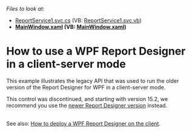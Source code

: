 <!-- default file list -->
*Files to look at*:

* [ReportService1.svc.cs](./CS/Reporting/ReportService1.svc.cs) (VB: [ReportService1.svc.vb](./VB/Reporting/ReportService1.svc.vb))
* **[MainWindow.xaml](./CS/WpfReportDesignerDemo/MainWindow.xaml) (VB: [MainWindow.xaml](./VB/WpfReportDesignerDemo/MainWindow.xaml))**
<!-- default file list end -->
# How to use a WPF Report Designer in a client-server mode


<p>This example illustrates the legacy API that was used to run the older version of the Report Designer for WPF in a client-server mode.</p>
<p>This control was discontinued, and starting with version 15.2, we recommend you use the <a href="https://documentation.devexpress.com/#XtraReports/CustomDocument114104">newer Report Designer version</a> instead.</p>
<p><br>See also: <a href="https://www.devexpress.com/Support/Center/p/E4017">How to deploy a WPF Report Designer on the client</a>.</p>

<br/>


